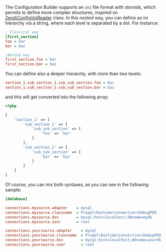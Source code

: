 The Configuration Builder supports an `ini` file format _with steroids_, which permits to define more complex structures, inspired on [Zend\Config\IniReader](http://framework.zend.com/manual/2.3/en/modules/zend.config.reader.html) class. In this _nested_ way, you can define an ini hierarchy via a string, where each level is separated by a dot. For instance:

```ini
; Classical way
[first_section]
foo = bar
bar = baz

;Nested way
first_section.foo = bar
first_section.bar = baz
```

You can define also a deeper hierarchy, with more than two levels:

```ini
section_1.sub_section_1.sub_sub_section.foo = bar
section_1.sub_section_2.sub_sub_section.bar = baz
```

and this will get converted into the following array:

```php
<?php

[
    'section_1' => [
        'sub_section_1' => [
            'sub_sub_section' => [
                'foo' => 'bar'
            ]
        ],
        'sub_section_2' => [
            'sub_sub_section' => [
                'bar' => 'baz'
            ]
        ]
    ]
]
```

Of course, you can mix both syntaxes, as you can see in the following sample:

```ini
[database]

connections.mysource.adapter    = mysql
connections.mysource.classname  = Propel\Runtime\Connection\DebugPDO
connections.mysource.dsn        = mysql:host=localhost;dbname=mydb
connections.mysource.user       = root

connections.yoursource.adapter    = mysql
connections.yoursource.classname  = Propel\Runtime\Connection\DebugPDO
connections.yoursource.dsn        = mysql:host=localhost;dbname=yourdb
connections.yoursource.user       = root
```